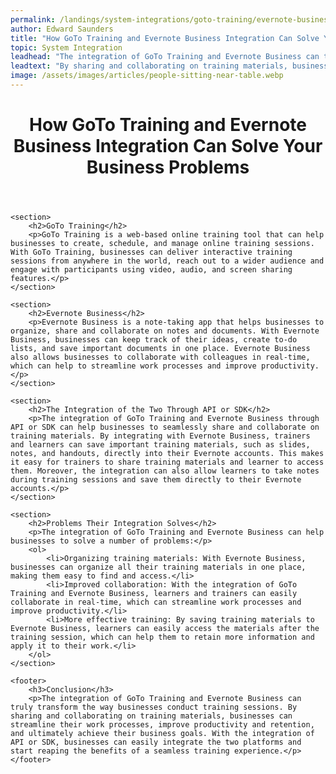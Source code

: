 ```yaml
---
permalink: /landings/system-integrations/goto-training/evernote-business
author: Edward Saunders
title: "How GoTo Training and Evernote Business Integration Can Solve Your Business Problems"
topic: System Integration
leadhead: "The integration of GoTo Training and Evernote Business can truly transform the way businesses conduct training sessions"
leadtext: "By sharing and collaborating on training materials, businesses can streamline their work processes, improve productivity and retention, and ultimately achieve their business goals. With the integration of API or SDK, businesses can easily integrate the two platforms and start reaping the benefits of a seamless training experience."
image: /assets/images/articles/people-sitting-near-table.webp
---
```

<div class="arttext">	<header>
		<h1>How GoTo Training and Evernote Business Integration Can Solve Your Business Problems</h1>
	</header>
	
	<section>
		<h2>GoTo Training</h2>
		<p>GoTo Training is a web-based online training tool that can help businesses to create, schedule, and manage online training sessions. With GoTo Training, businesses can deliver interactive training sessions from anywhere in the world, reach out to a wider audience and engage with participants using video, audio, and screen sharing features.</p>
	</section>
	
	<section>
		<h2>Evernote Business</h2>
		<p>Evernote Business is a note-taking app that helps businesses to organize, share and collaborate on notes and documents. With Evernote Business, businesses can keep track of their ideas, create to-do lists, and save important documents in one place. Evernote Business also allows businesses to collaborate with colleagues in real-time, which can help to streamline work processes and improve productivity.</p>
	</section>
	
	<section>
		<h2>The Integration of the Two Through API or SDK</h2>
		<p>The integration of GoTo Training and Evernote Business through API or SDK can help businesses to seamlessly share and collaborate on training materials. By integrating with Evernote Business, trainers and learners can save important training materials, such as slides, notes, and handouts, directly into their Evernote accounts. This makes it easy for trainers to share training materials and learner to access them. Moreover, the integration can also allow learners to take notes during training sessions and save them directly to their Evernote accounts.</p>
	</section>
	
	<section>
		<h2>Problems Their Integration Solves</h2>
		<p>The integration of GoTo Training and Evernote Business can help businesses to solve a number of problems:</p>
		<ol>
			<li>Organizing training materials: With Evernote Business, businesses can organize all their training materials in one place, making them easy to find and access.</li>
			<li>Improved collaboration: With the integration of GoTo Training and Evernote Business, learners and trainers can easily collaborate in real-time, which can streamline work processes and improve productivity.</li>
			<li>More effective training: By saving training materials to Evernote Business, learners can easily access the materials after the training session, which can help them to retain more information and apply it to their work.</li>
		</ol>
	</section>
	
	<footer>
		<h3>Conclusion</h3>
		<p>The integration of GoTo Training and Evernote Business can truly transform the way businesses conduct training sessions. By sharing and collaborating on training materials, businesses can streamline their work processes, improve productivity and retention, and ultimately achieve their business goals. With the integration of API or SDK, businesses can easily integrate the two platforms and start reaping the benefits of a seamless training experience.</p>
	</footer>
</div>